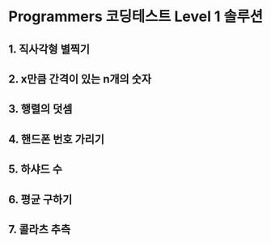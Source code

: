 # Programmers 코딩테스트 Level 1 솔루션

## 1. 직사각형 별찍기
## 2. x만큼 간격이 있는 n개의 숫자
## 3. 행렬의 덧셈
## 4. 핸드폰 번호 가리기
## 5. 하샤드 수
## 6. 평균 구하기
## 7. 콜라츠 추측
